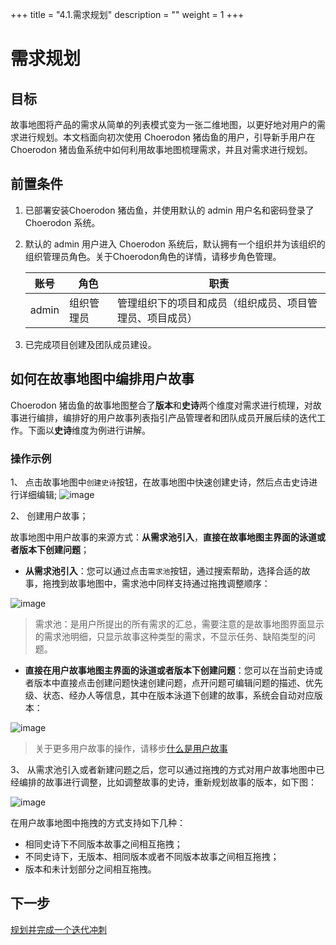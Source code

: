 +++
title = "4.1.需求规划"
description = ""
weight = 1
+++

# 需求规划
## 目标
故事地图将产品的需求从简单的列表模式变为一张二维地图，以更好地对用户的需求进行规划。本文档面向初次使用 Choerodon 猪齿鱼的用户，引导新手用户在 Choerodon 猪齿鱼系统中如何利用故事地图梳理需求，并且对需求进行规划。

## 前置条件
1. 已部署安装Choerodon 猪齿鱼，并使用默认的 admin 用户名和密码登录了 Choerodon 系统。
2. 默认的 admin 用户进入 Choerodon 系统后，默认拥有一个组织并为该组织的组织管理员角色。关于Choerodon角色的详情，请移步角色管理。

    |账号|角色|职责|
    |---|---|---|
    |admin|组织管理员|管理组织下的项目和成员（组织成员、项目管理员、项目成员）|
3. 已完成项目创建及团队成员建设。

## 如何在故事地图中编排用户故事
Choerodon 猪齿鱼的故事地图整合了**版本**和**史诗**两个维度对需求进行梳理，对故事进行编排，编排好的用户故事列表指引产品管理者和团队成员开展后续的迭代工作。下面以**史诗**维度为例进行讲解。

### 操作示例
1、 点击故事地图中`创建史诗`按钮，在故事地图中快速创建史诗，然后点击史诗进行详细编辑;
![image](/docs/user-guide/cooperation/image/storyMap-02.png)

2、 创建用户故事；

故事地图中用户故事的来源方式：**从需求池引入**，**直接在故事地图主界面的泳道或者版本下创建问题**；

 - **从需求池引入**：您可以通过点击`需求池`按钮，通过搜索帮助，选择合适的故事，拖拽到故事地图中，需求池中同样支持通过拖拽调整顺序：

  ![image](/docs/user-guide/cooperation/image/storyMap-03.png)

  <blockquote class="note">
  需求池：是用户所提出的所有需求的汇总，需要注意的是故事地图界面显示的需求池明细，只显示故事这种类型的需求，不显示任务、缺陷类型的问题。
  </blockquote>

 - **直接在用户故事地图主界面的泳道或者版本下创建问题**：您可以在当前史诗或者版本中直接点击创建问题快速创建问题，点开问题可编辑问题的描述、优先级、状态、经办人等信息，其中在版本泳道下创建的故事，系统会自动对应版本：

  ![image](/docs/quick-start/image/user_6.png)

  > 关于更多用户故事的操作，请移步[什么是用户故事](../work-lists/user-story)

3、 从需求池引入或者新建问题之后，您可以通过拖拽的方式对用户故事地图中已经编排的故事进行调整，比如调整故事的史诗，重新规划故事的版本，如下图：

![image](/docs/user-guide/cooperation/image/storyMap-06.png)

在用户故事地图中拖拽的方式支持如下几种：

 * 相同史诗下不同版本故事之间相互拖拽；
 * 不同史诗下，无版本、相同版本或者不同版本故事之间相互拖拽；
 * 版本和未计划部分之间相互拖拽。

## 下一步
[规划并完成一个迭代冲刺](../../../quick-start/agile/iterative-programming)